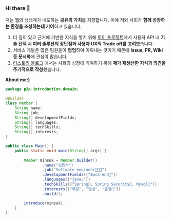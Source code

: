 ### Hi there 👋

 저는 웹의 생태계가 내포하는 **공유의 가치**를 지향합니다. 이에 저와 사회가 **함께 성장하는 환경을 조성하는데 기여**하고 있습니다. 
 
 1. 더 깊이 있고 근거에 기반한 지식을 쌓기 위해 [토이 프로젝트](https://github.com/f-lab-edu/resell-platform)에서 사용자 API 내 **기술 선택 시 여러 솔루션의 장단점과 사용자 UX의 Trade off를 고려**했습니다. 
 2. 서비스 개발은 많은 팀원을이 **협업**하여 이뤄내는 것이기 때문에 **Issue, PR, Wiki 등 문서화**에 관심이 많습니다.
 3. [티스토리 블로그](https://ujkim-game.tistory.com/) 에서는 사회의 성장에 기여하기 위해 **제가 재생산한 지식과 의견을 주기적으로 작성**했습니다. 

**About me:)**

``` java
package p2p.introduction.domain;

@Builder
class Member {
    String name;
    String job;
    String[] developmentFields;
    String[] languages;
    String[] techSkills;
    String[] interests;
}

public class Main() {
    public static void main(String[] args) {
    
        Member minsuk = Member.builder()
                .name("김민석")
                .job("Software engineer🧑🏽‍💻")
                .developmentFields({"Back-end🔭"})
                .languages({"java☕"})
                .techSkills({"Spring🌱, Spring Security🔐, Mysql🐬"})
                .interests({"루틴", "명상", "운동👯"})
                .build();

        introduce(minsuk);
    }
}
```

<!--
**michaelkimm/michaelkimm** is a ✨ _special_ ✨ repository because its `README.md` (this file) appears on your GitHub profile.

Here are some ideas to get you started:

- 🔭 I’m currently working on ...
- 🌱 I’m currently learning ...
- 👯 I’m looking to collaborate on ...
- 🤔 I’m looking for help with ...
- 💬 Ask me about ...
- 📫 How to reach me: ...
- 😄 Pronouns: ...
- ⚡ Fun fact: ...
-->

